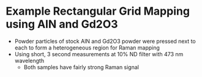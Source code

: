 # Example Rectangular Grid Mapping using AlN and Gd2O3

- Powder particles of stock AlN and Gd2O3 powder were pressed next to each to form a heterogeneous region for Raman mapping
- Using short, 3 second measurements at 10% ND filter with 473 nm wavelength
    - Both samples have fairly strong Raman signal

